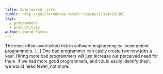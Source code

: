 ```yaml
---
title: Overlooked risks
tumblr: http://guillermonkey.tumblr.com/post/3144921305
tags:
  - programmers
  - productivity
author: David Parnas
---
```


The most often-overlooked risk in software engineering is: incompetent programmers. […] One bad programmer can easily create two new jobs a year. Hiring more bad programmers will just increase our perceived need for them. If we had more good programmers, and could easily identify them, we would need fewer, not more.

